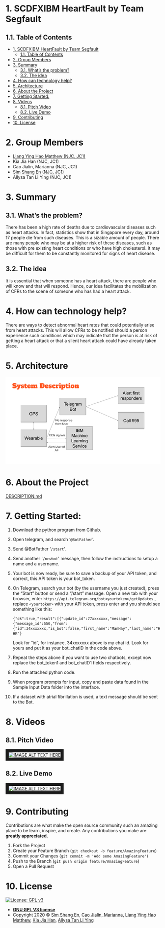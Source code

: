 # 1. SCDFXIBM HeartFault by Team Segfault

## 1.1. Table of Contents
- [1. SCDFXIBM HeartFault by Team Segfault](#1-scdfxibm-heartfault-by-team-segfault)
  - [1.1. Table of Contents](#11-table-of-contents)
- [2. Group Members](#2-group-members)
- [3. Summary](#3-summary)
  - [3.1. What’s the problem?](#31-whats-the-problem)
  - [3.2. The idea](#32-the-idea)
- [4. How can technology help?](#4-how-can-technology-help)
- [5. Architecture](#5-architecture)
- [6. About the Project](#6-about-the-project)
- [7. Getting Started:](#7-getting-started)
- [8. Videos](#8-videos)
  - [8.1. Pitch Video](#81-pitch-video)
  - [8.2. Live Demo](#82-live-demo)
- [9. Contributing](#9-contributing)
- [10. License](#10-license)

# 2. Group Members
- [Liang Ying Hao Matthew (NJC, JC1)](https://github.com/MattLiangYH/)
- Kia Jia Han (NJC, JC1)
- Cao Jialin, Marianna  (NJC, JC1)
- [Sim Shang En (NJC, JC1)](https://github.com/12458)
- Allysa Tan Li Ying (NJC, JC1)

# 3. Summary
## 3.1. What’s the problem?
There has been a high rate of deaths due to cardiovascular diseases such as heart attacks. In fact, statistics show that in Singapore every day, around 17 people die from such diseases. This is a sizable amount of people. There are many people who may be at a higher risk of these diseases, such as those with pre existing heart conditions or who have high cholesterol. It may be difficult for them to be constantly monitored for signs of heart disease.
## 3.2. The idea
It is essential that when someone has a heart attack, there are people who will know and that will respond. Hence, our idea facilitates the mobilization of CFRs to the scene of someone who has had a heart attack.

# 4. How can technology help?
There are ways to detect abnormal heart rates that could potentially arise from heart attacks. This will allow CFRs to be notified should a person experience such conditions which may indicate that the person is at risk of getting a heart attack or that a silent heart attack could have already taken place.

# 5. Architecture
![Architecture](/assets/architecture.png "Architecture")

# 6. About the Project
[DESCRIPTION.md](/DESCRIPTION.md)

# 7. Getting Started:

1. Download the python program from Github.
2. Open telegram, and search ‘`@BotFather`’.
3. Send @BotFather ‘`/start`’.
4. Send another '`/newbot`' message, then follow the instructions to setup a name and a username.
5. Your bot is now ready, be sure to save a backup of your API token, and correct, this API token is your bot_token.
6. On Telegram, search your bot (by the username you just created), press the “Start” button or send a “/start” message.
   Open a new tab with your browser, enter `https://api.telegram.org/bot<yourtoken>/getUpdates` , replace `<yourtoken>` with your API token, press enter and you should see something like this: 
   ```
   {"ok":true,"result":[{"update_id":77xxxxxxx,"message":{"message_id":550,"from":{"id":34xxxxxxx,"is_bot":false,"first_name":"ManHay","last_name":"Hong","username":"manhay212","language_code":"en-HK"}
   ```
   Look for “id”, for instance, 34xxxxxxx above is my chat id. Look for yours and put it as your bot_chatID in the code above.

7. Repeat the steps above if you want to use two chatbots, except now replace the bot_token1 and bot_chatID1 fields respectively.
8. Run the attached python code.
9. When program prompts for input, copy and paste data found in the Sample Input Data folder into the interface. 
10. If a dataset with atrial fibrillation is used, a text message should be sent to the Bot.

# 8. Videos
## 8.1. Pitch Video
<a href="http://www.youtube.com/watch?feature=player_embedded&v=YOUTUBE_VIDEO_ID_HERE
" target="_blank"><img src="http://img.youtube.com/vi/YOUTUBE_VIDEO_ID_HERE/0.jpg" 
alt="IMAGE ALT TEXT HERE" width="240" height="180" border="10" /></a>
## 8.2. Live Demo
<a href="http://www.youtube.com/watch?feature=player_embedded&v=YOUTUBE_VIDEO_ID_HERE
" target="_blank"><img src="http://img.youtube.com/vi/YOUTUBE_VIDEO_ID_HERE/0.jpg" 
alt="IMAGE ALT TEXT HERE" width="240" height="180" border="10" /></a>

# 9. Contributing

Contributions are what make the open source community such an amazing place to be learn, inspire, and create. Any contributions you make are **greatly appreciated**.

1. Fork the Project
2. Create your Feature Branch (`git checkout -b feature/AmazingFeature`)
3. Commit your Changes (`git commit -m 'Add some AmazingFeature'`)
4. Push to the Branch (`git push origin feature/AmazingFeature`)
5. Open a Pull Request

# 10. License

[![License: GPL v3](https://img.shields.io/badge/License-GPLv3-blue.svg)](https://www.gnu.org/licenses/gpl-3.0)
- **[GNU GPL V3 license](https://www.gnu.org/licenses/gpl-3.0.en.html)**
- Copyright 2020 © [Sim Shang En](https://github.com/12458), [Cao Jialin, Marianna](https://github.com/mariannacao), [Liang Ying Hao Matthew](https://github.com/12458), [Kia Jia Han](https://github.com/12458), [Allysa Tan Li Ying](https://github.com/12458) 
